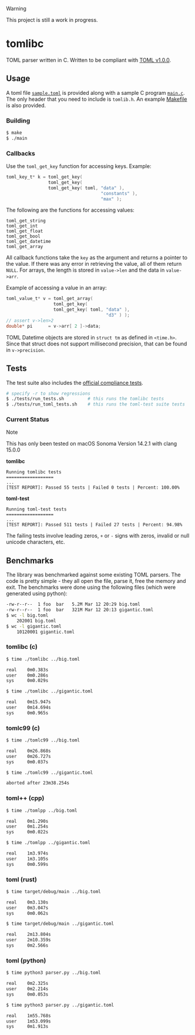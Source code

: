 > [!WARNING]  
> This project is still a work in progress.

# tomlibc

TOML parser written in C.
Written to be compliant with [TOML v1.0.0](https://toml.io/en/v1.0.0).

## Usage

A toml file [`sample.toml`](sample.toml) is provided along with a sample C program [`main.c`](main.c).
The only header that you need to include is `tomlib.h`.
An example [Makefile](Makefile) is also provided.

### Building

```bash
$ make
$ ./main
```

### Callbacks

Use the `toml_get_key` function for accessing keys.
Example:

```c
toml_key_t* k = toml_get_key(
                toml_get_key(
                toml_get_key( toml, "data" ),
                                    "constants" ),
                                    "max" );
```

The following are the functions for accessing values:

```
toml_get_string
toml_get_int
toml_get_float
toml_get_bool
toml_get_datetime
toml_get_array
```

All callback functions take the `key` as the argument and returns a pointer to the value.
If there was any error in retrieving the value, all of them return `NULL`.
For arrays, the length is stored in `value->len` and the data in `value->arr`.

Example of accessing a value in an array:

```c
toml_value_t* v = toml_get_array(
                  toml_get_key(
                  toml_get_key( toml, "data" ),
                                      "d3" ) );
// assert v->len>2
double* pi      = v->arr[ 2 ]->data;
```

TOML Datetime objects are stored in `struct tm` as defined in `<time.h>`.
Since that struct does not support millisecond precision, that can be found in `v->precision`.

## Tests

The test suite also includes the [official compliance tests](https://github.com/toml-lang/toml-test).

```bash
# specify -r to show regressions
$ ./tests/run_tests.sh         # this runs the tomlibc tests
$ ./tests/run_toml_tests.sh    # this runs the toml-test suite tests
```

### Current Status

> [!NOTE]
> This has only been tested on macOS Sonoma Version 14.2.1 with clang 15.0.0

**tomlibc**

```
Running tomlibc tests
==================
...
[TEST REPORT]: Passed 55 tests | Failed 0 tests | Percent: 100.00%
```

**toml-test**

```
Running toml-test tests
==================
...
[TEST REPORT]: Passed 511 tests | Failed 27 tests | Percent: 94.98%
```

The failing tests involve leading zeros, `+` or `-` signs with zeros, invalid or null unicode characters, etc.

## Benchmarks

The library was benchmarked against some existing TOML parsers.
The code is pretty simple - they all open the file, parse it, free the memory and exit.
The benchmarks were done using the following files (which were generated using python):

```bash
-rw-r--r--  1 foo  bar   5.2M Mar 12 20:29 big.toml
-rw-r--r--  1 foo  bar   321M Mar 12 20:13 gigantic.toml
$ wc -l big.toml
    202001 big.toml
$ wc -l gigantic.toml
    10120001 gigantic.toml
```

### tomlibc (c)

```bash
$ time ./tomlibc ../big.toml

real    0m0.383s
user    0m0.286s
sys     0m0.029s

$ time ./tomlibc ../gigantic.toml

real	0m15.947s
user	0m14.694s
sys     0m0.965s
```

### tomlc99 (c)

```bash
$ time ./tomlc99 ../big.toml

real	0m26.868s
user	0m26.727s
sys     0m0.037s

$ time ./tomlc99 ../gigantic.toml

aborted after 23m38.254s
```

### toml++ (cpp)

```bash
$ time ./tomlpp ../big.toml

real	0m1.290s
user	0m1.254s
sys     0m0.022s

$ time ./tomlpp ../gigantic.toml

real	1m3.974s
user	1m3.105s
sys     0m0.599s
```

### toml (rust)

```bash
$ time target/debug/main ../big.toml

real	0m3.130s
user	0m3.047s
sys     0m0.062s

$ time target/debug/main ../gigantic.toml

real	2m13.804s
user	2m10.359s
sys     0m2.566s
```

### toml (python)

```bash
$ time python3 parser.py ../big.toml

real	0m2.325s
user	0m2.214s
sys     0m0.053s

$ time python3 parser.py ../gigantic.toml

real	1m55.768s
user	1m53.099s
sys     0m1.913s
```
